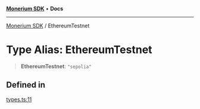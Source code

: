 [**Monerium SDK**](../README.md) • **Docs**

***

[Monerium SDK](../README.md) / EthereumTestnet

# Type Alias: EthereumTestnet

> **EthereumTestnet**: `"sepolia"`

## Defined in

[types.ts:11](https://github.com/monerium/js-monorepo/blob/4f2ccbbab3654810f24287d973126d95378140bb/packages/sdk/src/types.ts#L11)
